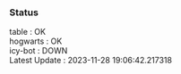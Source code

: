 ### Status


table : OK  
hogwarts : OK  
icy-bot : DOWN  
Latest Update : 2023-11-28 19:06:42.217318
